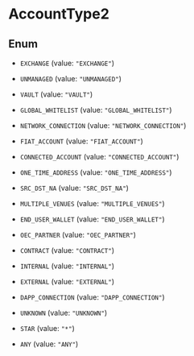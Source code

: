 

# AccountType2

## Enum


* `EXCHANGE` (value: `"EXCHANGE"`)

* `UNMANAGED` (value: `"UNMANAGED"`)

* `VAULT` (value: `"VAULT"`)

* `GLOBAL_WHITELIST` (value: `"GLOBAL_WHITELIST"`)

* `NETWORK_CONNECTION` (value: `"NETWORK_CONNECTION"`)

* `FIAT_ACCOUNT` (value: `"FIAT_ACCOUNT"`)

* `CONNECTED_ACCOUNT` (value: `"CONNECTED_ACCOUNT"`)

* `ONE_TIME_ADDRESS` (value: `"ONE_TIME_ADDRESS"`)

* `SRC_DST_NA` (value: `"SRC_DST_NA"`)

* `MULTIPLE_VENUES` (value: `"MULTIPLE_VENUES"`)

* `END_USER_WALLET` (value: `"END_USER_WALLET"`)

* `OEC_PARTNER` (value: `"OEC_PARTNER"`)

* `CONTRACT` (value: `"CONTRACT"`)

* `INTERNAL` (value: `"INTERNAL"`)

* `EXTERNAL` (value: `"EXTERNAL"`)

* `DAPP_CONNECTION` (value: `"DAPP_CONNECTION"`)

* `UNKNOWN` (value: `"UNKNOWN"`)

* `STAR` (value: `"*"`)

* `ANY` (value: `"ANY"`)



